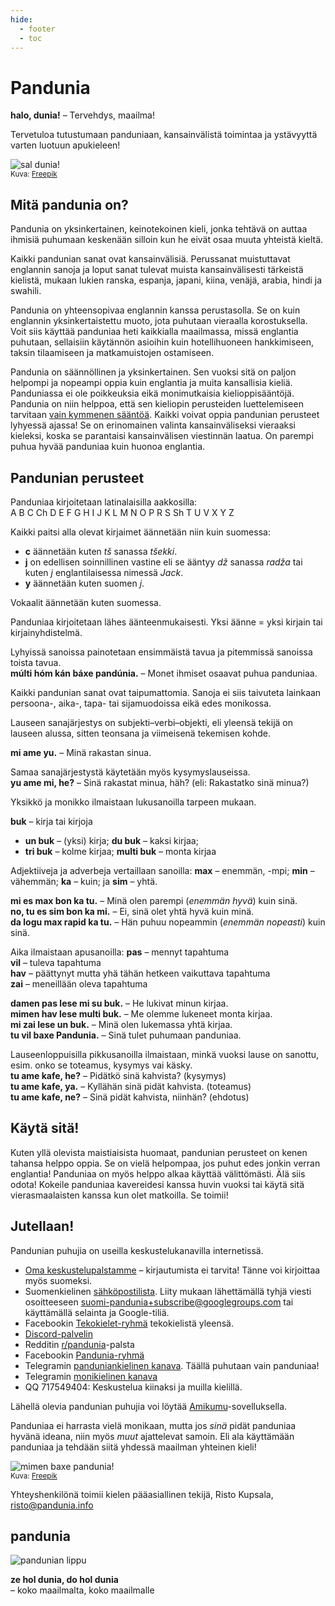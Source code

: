 ```yaml
---
hide:
  - footer
  - toc
---
```


# Pandunia

**halo, dunia!**
– Tervehdys, maailma!

Tervetuloa tutustumaan panduniaan,
kansainvälistä toimintaa ja ystävyyttä varten luotuun apukieleen!

![](http://www.pandunia.info/grafe/halo_dunia.png "sal dunia!")  
<small>Kuva: [Freepik](http://www.freepik.com)</small>

## Mitä pandunia on?

Pandunia on yksinkertainen, keinotekoinen kieli,
jonka tehtävä on auttaa ihmisiä puhumaan keskenään
silloin kun he eivät osaa muuta yhteistä kieltä.

Kaikki pandunian sanat ovat kansainvälisiä.
Perussanat muistuttavat englannin sanoja
ja loput sanat tulevat muista kansainvälisesti tärkeistä kielistä,
mukaan lukien ranska, espanja, japani, kiina, venäjä, arabia, hindi ja swahili.

Pandunia on yhteensopivaa englannin kanssa perustasolla.
Se on kuin englannin yksinkertaistettu muoto, jota puhutaan vieraalla korostuksella.
Voit siis käyttää panduniaa heti kaikkialla maailmassa, missä englantia puhutaan,
sellaisiin käytännön asioihin kuin hotellihuoneen hankkimiseen, taksin tilaamiseen ja matkamuistojen ostamiseen.

Pandunia on säännöllinen ja yksinkertainen.
Sen vuoksi sitä on paljon helpompi ja nopeampi oppia kuin englantia ja muita kansallisia kieliä.
Panduniassa ei ole poikkeuksia eikä monimutkaisia kielioppisääntöjä.
Pandunia on niin helppoa, että sen kieliopin perusteiden luettelemiseen tarvitaan [vain kymmenen sääntöä](G-baze.md).
Kaikki voivat oppia pandunian perusteet lyhyessä ajassa!
Se on erinomainen valinta kansainväliseksi vieraaksi kieleksi, koska se parantaisi kansainvälisen viestinnän laatua.
On parempi puhua hyvää panduniaa kuin huonoa englantia.

## Pandunian perusteet

Panduniaa kirjoitetaan latinalaisilla aakkosilla:  
A B C Ch D E F G H I J K L M N O P R S Sh T U V X Y Z

Kaikki paitsi alla olevat kirjaimet äännetään niin kuin suomessa:

- **c** äännetään kuten _tš_ sanassa _tšekki_.
- **j** on edellisen soinnillinen vastine eli se ääntyy *dž* sanassa *radža* tai kuten *j* englantilaisessa nimessä _Jack_.
- **y** äännetään kuten suomen *j*.

Vokaalit äännetään kuten suomessa.

Panduniaa kirjoitetaan lähes äänteenmukaisesti.
Yksi äänne = yksi kirjain tai kirjainyhdistelmä.

Lyhyissä sanoissa painotetaan ensimmäistä tavua ja pitemmissä sanoissa toista tavua.  
**múlti hóm kán báxe pandúnia.**
– Monet ihmiset osaavat puhua panduniaa.

Kaikki pandunian sanat ovat taipumattomia.
Sanoja ei siis taivuteta lainkaan persoona-, aika-, tapa- tai sijamuodoissa eikä edes monikossa.

Lauseen sanajärjestys on subjekti–verbi–objekti,
eli yleensä tekijä on lauseen alussa, sitten teonsana ja viimeisenä tekemisen kohde.

**mi ame yu.**
– Minä rakastan sinua.

Samaa sanajärjestystä käytetään myös kysymyslauseissa.  
**yu ame mi, he?**
– Sinä rakastat minua, häh? (eli: Rakastatko sinä minua?)

Yksikkö ja monikko ilmaistaan lukusanoilla tarpeen mukaan.

**buk**
– kirja tai kirjoja  
- **un buk**
  – (yksi) kirja;
**du buk**
  – kaksi kirjaa;
- **tri buk**
  – kolme kirjaa;
**multi buk**
  – monta kirjaa

Adjektiiveja ja adverbeja vertaillaan sanoilla:
**max**
– enemmän, -mpi;
**min**
– vähemmän;
**ka**
– kuin; ja
**sim**
– yhtä.

**mi es max bon ka tu.**
– Minä olen parempi (_enemmän hyvä_) kuin sinä.  
**no, tu es sim bon ka mi.**
– Ei, sinä olet yhtä hyvä kuin minä.  
**da logu max rapid ka tu.**
– Hän puhuu nopeammin (_enemmän nopeasti_) kuin sinä.

Aika ilmaistaan apusanoilla:
**pas**
– mennyt tapahtuma  
**vil**
– tuleva tapahtuma  
**hav**
– päättynyt mutta yhä tähän hetkeen vaikuttava tapahtuma  
**zai**
– meneillään oleva tapahtuma

**damen pas lese mi su buk.**
– He lukivat minun kirjaa.  
**mimen hav lese multi buk.**
– Me olemme lukeneet monta kirjaa.  
**mi zai lese un buk.**
– Minä olen lukemassa yhtä kirjaa.  
**tu vil baxe Pandunia.**
– Sinä tulet puhumaan panduniaa.

Lauseenloppuisilla pikkusanoilla ilmaistaan, minkä vuoksi lause on sanottu,
esim. onko se toteamus, kysymys vai käsky.  
**tu ame kafe, he?**
– Pidätkö sinä kahvista? (kysymys)  
**tu ame kafe, ya.**
– Kyllähän sinä pidät kahvista. (toteamus)  
**tu ame kafe, ne?**
– Sinä pidät kahvista, niinhän? (ehdotus)


## Käytä sitä!

Kuten yllä olevista maistiaisista huomaat, pandunian perusteet on kenen tahansa helppo oppia.
Se on vielä helpompaa, jos puhut edes jonkin verran englantia!
Panduniaa on myös helppo alkaa käyttää välittömästi.
Älä siis odota!
Kokeile panduniaa kavereidesi kanssa huvin vuoksi tai käytä sitä vierasmaalaisten kanssa kun olet matkoilla.
Se toimii!

## Jutellaan!

Pandunian puhujia on useilla keskustelukanavilla internetissä.

- [Oma keskustelupalstamme](https://pandunia.info/forum/) – kirjautumista ei tarvita!
  Tänne voi kirjoittaa myös suomeksi.
- Suomenkielinen [sähköpostilista](https://groups.google.com/g/suomi-pandunia).
  Liity mukaan lähettämällä tyhjä viesti osoitteeseen suomi-pandunia+subscribe@googlegroups.com tai käyttämällä selainta ja Google-tiliä.
- Facebookin [Tekokielet-ryhmä](http://www.facebook.com/groups/tekokielet) tekokielistä yleensä.
- [Discord-palvelin](https://discord.gg/jf5GHcHXKk)
- Redditin [r/pandunia](https://www.reddit.com/r/pandunia/)-palsta
- Facebookin [Pandunia-ryhmä](http://www.facebook.com/groups/pandunia)
- Telegramin [panduniankielinen kanava](https://t.me/joinchat/AAAAAENlKqzlMtGkrmf5rg).
  Täällä puhutaan vain panduniaa!
- Telegramin [monikielinen kanava](https://t.me/pandunia_grupe)
- QQ 717549404: Keskustelua kiinaksi ja muilla kielillä.

Lähellä olevia pandunian puhujia voi löytää [Amikumu](https://amikumu.com/)-sovelluksella.

Panduniaa ei harrasta vielä monikaan,
mutta jos _sinä_ pidät panduniaa hyvänä ideana, niin myös _muut_ ajattelevat samoin.
Eli ala käyttämään panduniaa ja tehdään siitä yhdessä maailman yhteinen kieli!

![](http://www.pandunia.info/grafe/mimen_baxe_pandunia.png "mimen baxe pandunia!")  
<small>Kuva: [Freepik](http://www.freepik.com)</small>

Yhteyshenkilönä toimii kielen pääasiallinen tekijä, Risto Kupsala, [risto@pandunia.info](mailto:risto@pandunia.info)

## pandunia

![](http://www.pandunia.info/grafe/bandera.png "pandunian lippu")

**ze hol dunia, do hol dunia**  
– koko maailmalta, koko maailmalle
